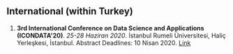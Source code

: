 ## International (within Turkey)

1. **3rd International Conference on Data Science and Applications (ICONDATA'20)**. *25-28 Haziran 2020*. İstanbul Rumeli Üniversitesi, Haliç Yerleşkesi, İstanbul. Abstract Deadlines: 10 Nisan 2020. [Link](http://www.icondata.org/tr/)
